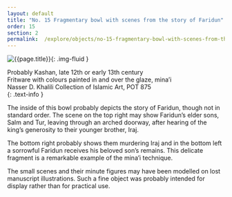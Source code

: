 ```yaml
---
layout: default
title: "No. 15 Fragmentary bowl with scenes from the story of Faridun"
order: 15
section: 2
permalink:  /explore/objects/no-15-fragmentary-bowl-with-scenes-from-the-story-of-faridun
---
```

![{{page.title}}]({{site.baseurl}}/images/pages/{{page.order}}.jpeg){: .img-fluid }

Probably Kashan, late 12th or early 13th century  
Fritware with colours painted in and over the glaze, mina’i  
Nasser D. Khalili Collection of Islamic Art, POT 875  
{: .text-info }

The inside of this bowl probably depicts the story of Faridun,
though not in standard order. The scene on the top right may show
Faridun’s elder sons, Salm and Tur, leaving through an arched
doorway, after hearing of the king’s generosity to their younger
brother, Iraj.

The bottom right probably shows them murdering Iraj
and in the bottom left a sorrowful Faridun receives his beloved son’s
remains. This delicate fragment is a remarkable example of the mina’i
technique.

The small scenes and their minute figures may have been
modelled on lost manuscript illustrations. Such a fine object was
probably intended for display rather than for practical use.
